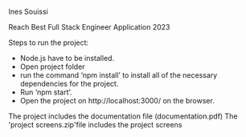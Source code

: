 Ines Souissi

Reach Best Full Stack Engineer Application 2023

Steps to run the project:

- Node.js have to be installed.
- Open project folder
- run the command ‘npm install’ to install all of the necessary dependencies for the project.
- Run ‘npm start’.
- Open the project on http://localhost:3000/ on the browser.

The project includes the documentation file (documentation.pdf)
The 'project screens.zip'file includes the project screens
